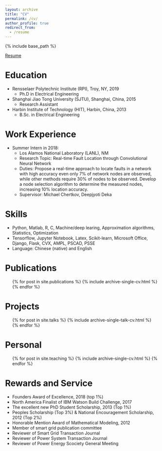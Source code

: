 ```yaml
---
layout: archive
title: "CV"
permalink: /cv/
author_profile: true
redirect_from:
  - /resume
---
```


{% include base_path %}

[Resume](http://Wendy0601.github.io/files/Resume.pdf)

Education
======
* Rensselaer Polytechnic Institute (RPI), Troy, NY, 2019
  * Ph.D in Electrical Engineering
* Shanghai Jiao Tong University (SJTU), Shanghai, China, 2015
  * Research Assistant  
* Harbin Institute of Technology (HIT), Harbin, China, 2013
  * B.Sc. in Electrical Engineering 
  
Work Experience
======
* Summer Intern in 2018: 
  * Los Alamos National Laboratory (LANL), NM
  * Research Topic: Real-time Fault Location through Convolutional Neural Network
  * Duties: 
  Propose a real-time approach to locate faults in a network with high accuracy even only 7% of network
nodes are observed, while other methods require 30% of nodes to be observed. Develop a node selection algorithm to determine the measured nodes, increasing 10% location accuracy.
  * Supervisor: Michael Chertkov, Deepjyoti Deka 
	
  
Skills
======
* Python, Matlab, R, C, Machine/deep learing, Approximation algorithms, Statistics, Optimization 
* Tensorflow, Jupyter Notebook, Latex, Scikit-learn, Microsoft Office, Django, Flask, CVX, AMPL, PSCAD, PSSE 
* Language: Chinese (native) and English

Publications
======
  <ul>{% for post in site.publications %}
    {% include archive-single-cv.html %}
  {% endfor %}</ul>
     
Projects
======
  <ul>{% for post in site.talks %}
    {% include archive-single-talk-cv.html %}
  {% endfor %}</ul>
  
Personal 
======
  <ul>{% for post in site.teaching %}
    {% include archive-single-cv.html %}
  {% endfor %}</ul>
  
Rewards and Service 
======
* Founders Award of Excellence, 2018 (top 1%)
* North America Finalist of IBM Watson Build Challenge, 2017
* The excellent new PhD Student Scholarship, 2013 (Top 1%)
* Peoples Scholarship (Top 3%) & National Encouragement Scholarship, 2012 (Top 2%)
* Honorable Mention Award of Mathematical Modeling, 2012
* Member of smart grid publication committee
* Reviewer of Smart Grid Transaction Journal
* Reviewer of Power System Transaction Journal
* Reviewer of Power Energy Scociety General Meeting 
